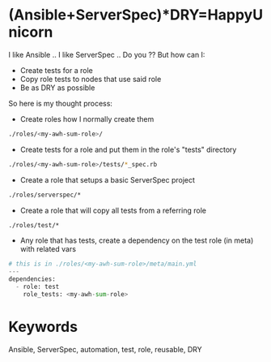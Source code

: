 # (Ansible+ServerSpec)*DRY=HappyUnicorn
I like Ansible .. I like ServerSpec .. Do you ??
But how can I:
* Create tests for a role
* Copy role tests to nodes that use said role
* Be as DRY as possible

So here is my thought process:
* Create roles how I normally create them
```bash
./roles/<my-awh-sum-role>/
```
* Create tests for a role and put them in the role's "tests" directory
```bash
./roles/<my-awh-sum-role>/tests/*_spec.rb
```
* Create a role that setups a basic ServerSpec project
```bash
./roles/serverspec/*
```
* Create a role that will copy all tests from a referring role
```bash
./roles/test/*
```
* Any role that has tests, create a dependency on the test role (in meta) with related vars
```python
# this is in ./roles/<my-awh-sum-role>/meta/main.yml
---
dependencies:
  - role: test
    role_tests: <my-awh-sum-role>
```

Keywords
==========
Ansible, ServerSpec, automation, test, role, reusable, DRY